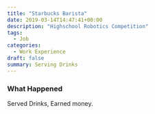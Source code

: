 ```yaml
---
title: "Starbucks Barista"
date: 2019-03-14T14:47:41+00:00
description: "Highschool Robotics Competition"
tags:
  - Job 
categories:
  - Work Experience
draft: false
summary: Serving Drinks
---
```


### What Happened
Served Drinks, Earned money.

